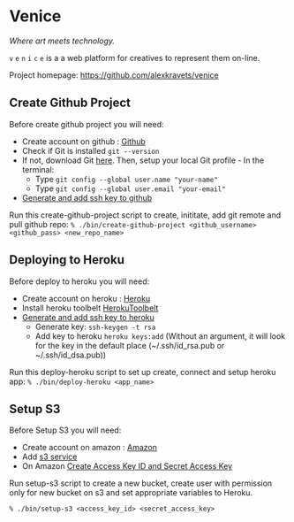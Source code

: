 # Venice

*Where art meets technology.*

`v` `e` `n` `i` `c` `e` is a a web platform for creatives to represent them on-line.

Project homepage: https://github.com/alexkravets/venice

## Create Github Project

Before create github project you will need:

- Create account on github : [Github](https://github.com/)
- Check if Git is installed `git --version`
- If not, download Git [here](http://git-scm.com/downloads). Then, setup your local Git profile - In the terminal:
    - Type `git config --global user.name "your-name"`
    - Type `git config --global user.email "your-email"`
- [Generate and add ssh key to github](https://help.github.com/articles/generating-ssh-keys/)

Run this create-github-project script to create, inititate, add git remote and pull github repo:
`% ./bin/create-github-project <github_username> <github_pass> <new_repo_name>`


## Deploying to Heroku

Before deploy to heroku you will need:

- Create account on heroku : [Heroku](https://heroku.com)
- Install heroku toolbelt [HerokuToolbelt](https://toolbelt.heroku.com/)
- [Generate and add ssh key to heroku](https://devcenter.heroku.com/articles/keys)
    - Generate key: `ssh-keygen -t rsa`
    - Add key to heroku `heroku keys:add` (Without an argument, it will look for the key in the default place (~/.ssh/id_rsa.pub or ~/.ssh/id_dsa.pub))


Run this deploy-heroku script to set up create, connect and setup heroku app:
`% ./bin/deploy-heroku <app_name>`

## Setup S3

Before Setup S3 you will need:

- Create account on amazon : [Amazon](http://aws.amazon.com/)
- Add [s3 service](http://console.aws.amazon.com/console/home)
- On Amazon [Create Access Key ID and Secret Access Key](http://docs.aws.amazon.com/AWSSimpleQueueService/latest/SQSGettingStartedGuide/AWSCredentials.html)

Run setup-s3 script to create a new bucket, create user with permission only for new bucket on s3 and set appropriate variables to Heroku.

`% ./bin/setup-s3 <access_key_id> <secret_access_key>`

